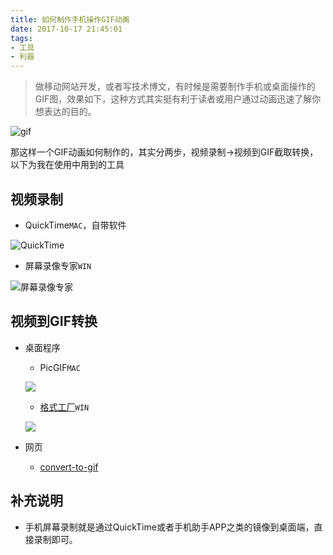 ```yaml
---
title: 如何制作手机操作GIF动画
date: 2017-10-17 21:45:01
tags:
- 工具
- 利器
---
```

> 做移动网站开发，或者写技术博文，有时候是需要制作手机或桌面操作的GIF图，效果如下，这种方式其实挺有利于读者或用户通过动画迅速了解你想表达的目的。

![gif](http://or0g12e5e.bkt.clouddn.com/wakatime-oauth.gif)

那这样一个GIF动画如何制作的，其实分两步，视频录制->视频到GIF截取转换，以下为我在使用中用到的工具

## 视频录制
+ QuickTime`MAC`，自带软件

![QuickTime](http://or0g12e5e.bkt.clouddn.com/blog/2017-10-17-135412.jpg)

+ 屏幕录像专家`WIN`

![屏幕录像专家](http://or0g12e5e.bkt.clouddn.com/blog/2017-10-17-135933.jpg)

## 视频到GIF转换

+ 桌面程序
    - PicGIF`MAC`
    
    ![](http://or0g12e5e.bkt.clouddn.com/blog/2017-10-17-135630.jpg)
    
    - [格式工厂](http://www.pcfreetime.com/formatfactory/CN/index.html)`WIN`
    
    ![](http://or0g12e5e.bkt.clouddn.com/blog/2017-10-17-135933.jpg)
    
+ 网页
   - [convert-to-gif](https://image.online-convert.com/convert-to-gif)
## 补充说明

+ 手机屏幕录制就是通过QuickTime或者手机助手APP之类的镜像到桌面端，直接录制即可。
